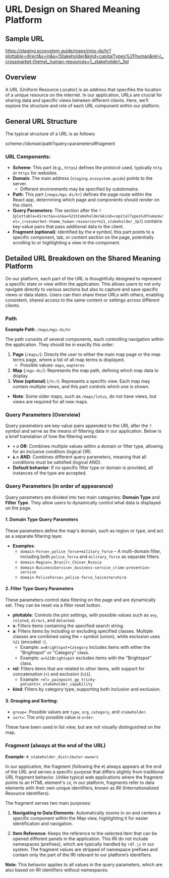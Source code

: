 # URL Design on Shared Meaning Platform

## Sample URL

https://staging.ecosystem.guide/maps/mgs-ds/hr?plottable=direct&s=in&a=!Stakeholder&kind=capitalTypes%2Fhuman&rel=\_crossmarket-theme\_human-resources+!\_stakeholder\_3pl

## Overview

A URL (Uniform Resource Locator) is an address that specifies the location of a unique resource on the internet. In our application, URLs are crucial for sharing data and specific views between different clients. Here, we’ll explore the structure and role of each URL component within our platform.

## General URL Structure

The typical structure of a URL is as follows:

scheme://domain/path?query=parameters#fragment

### URL Components:

- **Scheme**: This part (e.g., `https`) defines the protocol used, typically `http` or `https` for websites.
- **Domain**: The main address (`staging.ecosystem.guide`) points to the server.
  - Different environments may be specified by subdomains.
- **Path**: This part (`/maps/mgs-ds/hr`) defines the page route within the React app, determining which page and components should render on the client.
- **Query Parameters**: The section after the `?` (`plottable=direct&s=in&a=%21Stakeholder&kind=capitalTypes%2Fhuman&rel=_crossmarket-theme_human-resources+%21_stakeholder_3pl`) contains key-value pairs that pass additional data to the client.
- **Fragment (optional)**: Identified by the `#` symbol, this part points to a specific component, tab, or content section on the page, potentially scrolling to or highlighting a view in the component.

## Detailed URL Breakdown on the Shared Meaning Platform

On our platform, each part of the URL is thoughtfully designed to represent a specific state or view within the application. This allows users to not only navigate directly to various sections but also to capture and save specific views or data states. Users can then share these URLs with others, enabling consistent, shared access to the same content or settings across different clients.

### Path

**Example Path**: `/maps/mgs-ds/hr`

The path consists of several components, each controlling navigation within the application. They should be in exactly this order:

1. **Page** (`/maps/`): Directs the user to either the main map page or the map terms page, where a list of all map terms is displayed.
   - Possible values: `maps`, `mapterms`
2. **Map** (`/mgs-ds/`): Represents the map path, defining which map data to display.
3. **View (optional)** (`/hr/`): Represents a specific view. Each map may contain multiple views, and this part controls which one is shown.
- **Note**: Some older maps, such as `/maps/lotus`, do not have views, but views are required for all new maps.

### Query Parameters (Overview)

Query parameters are key-value pairs appended to the URL after the `?` symbol and serve as the means of filtering data in our application. Below is a brief translation of how the filtering works:

- **`+` = OR**: Combines multiple values within a domain or filter type, allowing for an inclusive condition (logical OR).
- **`&` = AND**: Combines different query parameters, meaning that all conditions must be satisfied (logical AND).
- **Default behavior**: If no specific filter type or domain is provided, all instances of the type are accepted.

### Query Parameters (in order of appearance)

Query parameters are divided into two main categories: **Domain Type** and **Filter Type**. They allow users to dynamically control what data is displayed on the page.

#### 1. **Domain Type Query Parameters**  

These parameters define the map's domain, such as region or type, and act as a separate filtering layer.

- **Examples**:
  - `domain-Force=_police_force+military_force` – A multi-domain filter, including both `police_force` and `military_force` as separate filters.
  - `domain-Region=_Brazil+_China+_Russia`
  - `domain-BusinessService=_business-service_crime-prevention-service`
  - `domain-PoliceForce=_police-force_leicestershire`

<!--

As discussed as part of the extensions to domains work landing, the url
parameter should probably _just_ be the domain, and rely on uniqueness of the
domain individuals to resolve which domain types are operated on.

-->

#### 2. **Filter Type Query Parameters**  

These parameters control data filtering on the page and are dynamically set. They can be reset via a filter reset button.

- **plottable**: Controls the plot settings, with possible values such as `any`, `related`, `direct`, and `detached`.
- **s**: Filters items containing the specified search string.
- **a**: Filters items by including or excluding specified classes. Multiple classes are combined using the `+` symbol (union), while exclusion uses `%21` (encoded `!`).
  - Example: `a=Brightspot+Category` includes items with either the "Brightspot" or "Category" class.
  - Example: `a=%21Brightspot` excludes items with the "Brightspot" class.
- **rel**: Filters items that are related to other items, with support for concatenation (`+`) and exclusion (`%21`).
  - Example: `rel=_painpoint_gp_tricky-patients+_stakeholder_capability`
- **kind**: Filters by category type, supporting both inclusion and exclusion.

#### 3. **Grouping and Sorting**:

  - `group=`: Possible values are `type`, `org`, `category`, and `stakeholder`.
  - `sort=`: The only possible value is `order`.

These have been used in list view, but are not visually distinguished on the map.

### Fragment (always at the end of the URL)

**Example**: `#_stakeholder_distributor-owners`

In our application, the fragment (following the `#`) always appears at the end of the URL and serves a specific purpose that differs slightly from traditional URL fragment behavior. Unlike typical web applications where the fragment points to an HTML element's `id`, in our platform, fragments refer to data elements with their own unique identifiers, known as IRI (Internationalized Resource Identifiers).

The fragment serves two main purposes:

1. **Navigating to Data Elements**: Automatically zooms in on and centers a specific component within the Map view, highlighting it for easier identification and navigation.
   
2. **Item Reference**: Keeps the reference to the selected item that can be opened different panels in the application. This IRI do not include namespaces (prefixes), which are typically handled by `rdf.js` in our system. The fragment values are stripped of namespace prefixes and contain only the part of the IRI relevant to our platform’s identifiers.

**Note**: This behavior applies to all values in the query parameters, which are also based on IRI identifiers without namespaces.
